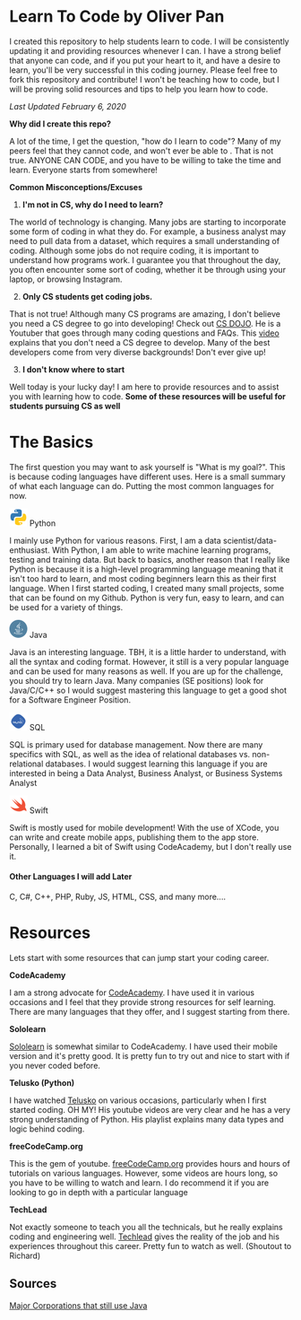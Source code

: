# Learn To Code by Oliver Pan

I created this repository to help students learn to code. I will be consistently updating it and providing resources whenever I can. I have a strong belief that anyone can code, and if you put your heart to it, and have a desire to learn, you'll be very successful in this coding journey. Please feel free to fork this repository and contribute! I won't be teaching how to code, but I will be proving solid resources and tips to help you learn how to code.

*Last Updated February 6, 2020*

**Why did I create this repo?**

A lot of the time, I get the question, "how do I learn to code"? Many of my peers feel that they cannot code, and won't ever be able to . That is not true. ANYONE CAN CODE, and you have to be willing to take the time and learn. Everyone starts from somewhere!

**Common Misconceptions/Excuses**

1. **I'm not in CS, why do I need to learn?**

The world of technology is changing. Many jobs are starting to incorporate some form of coding in what they do. For example, a business analyst may need to pull data from a dataset, which requires a small understanding of coding. Although some jobs do not require coding, it is important to understand how programs work. I guarantee you that throughout the day, you often encounter some sort of coding, whether it be through using your laptop, or browsing Instagram.

2. **Only CS students get coding jobs.**

That is not true! Although many CS programs are amazing, I don't believe you need a CS degree to go into developing! Check out [CS DOJO](https://www.youtube.com/channel/UCxX9wt5FWQUAAz4UrysqK9A). He is a Youtuber that goes through many coding questions and FAQs. This [video](https://www.youtube.com/watch?v=UPO-9iMjBpc) explains that you don't need a CS degree to develop. Many of the best developers come from very diverse backgrounds! Don't ever give up!

3. **I don't know where to start**

Well today is your lucky day! I am here to provide resources and to assist you with learning how to code. **Some of these resources will be useful for students pursuing CS as well**

# The Basics

The first question you may want to ask yourself is "What is my goal?". This is because coding languages have different uses. Here is a small summary of what each language can do. Putting the most common languages for now.

![alt text](https://github.com/oliverkpan/LearnToCode/blob/master/images/python.png) Python

I mainly use Python for various reasons. First, I am a data scientist/data-enthusiast. With Python, I am able to write machine learning programs, testing and training data. But back to basics, another reason that I really like Python is because it is a high-level programming language meaning that it isn't too hard to learn, and most coding beginners learn this as their first language.
When I first started coding, I created many small projects, some that can be found on my Github. Python is very fun, easy to learn, and can be used for a variety of things.

![alt text](https://github.com/oliverkpan/LearnToCode/blob/master/images/java.png) Java

Java is an interesting language. TBH, it is a little harder to understand, with all the syntax and coding format. However, it still is a very popular language and can be used for many reasons as well. If you are up for the challenge, you should try to learn Java. Many companies (SE positions) look for Java/C/C++ so I would suggest mastering this language to get a good shot for a Software Engineer Position.

![alt text](https://github.com/oliverkpan/LearnToCode/blob/master/images/sql.png) SQL

SQL is primary used for database management. Now there are many specifics with SQL, as well as the idea of relational databases vs. non-relational databases. I would suggest learning this language if you are interested in being a Data Analyst, Business Analyst, or Business Systems Analyst

![alt text](https://github.com/oliverkpan/LearnToCode/blob/master/images/swift.png) Swift

Swift is mostly used for mobile development! With the use of XCode, you can write and create mobile apps, publishing them to the app store. Personally, I learned a bit of Swift using CodeAcademy, but I don't really use it.

#### Other Languages I will add Later

C, C#, C++, PHP, Ruby, JS, HTML, CSS, and many more....






















# Resources

Lets start with some resources that can jump start your coding career.

**CodeAcademy**

I am a strong advocate for [CodeAcademy](https://www.codecademy.com/). I have used it in various occasions and I feel that they provide strong resources for self learning. There are many languages that they offer, and I suggest starting from there.

**Sololearn**

[Sololearn](https://www.sololearn.com/) is somewhat similar to CodeAcademy. I have used their mobile version and it's pretty good. It is pretty fun to try out and nice to start with if you never coded before.

**Telusko (Python)**

I have watched [Telusko](https://www.youtube.com/user/javaboynavin) on various occasions, particularly when I first started coding. OH MY! His youtube videos are very clear and he has a very strong understanding of Python. His playlist explains many data types and logic behind coding.

**freeCodeCamp.org**

This is the gem of youtube. [freeCodeCamp.org](https://www.youtube.com/channel/UC8butISFwT-Wl7EV0hUK0BQ) provides hours and hours of tutorials on various languages. However, some videos are hours long, so you have to be willing to watch and learn. I do recommend it if you are looking to go in depth with a particular language

**TechLead**

Not exactly someone to teach you all the technicals, but he really explains coding and engineering well. [Techlead](https://www.youtube.com/channel/UC4xKdmAXFh4ACyhpiQ_3qBw) gives the reality of the job and his experiences throughout this career. Pretty fun to watch as well. (Shoutout to Richard)




## Sources

[Major Corporations that still use Java](https://www.freelancinggig.com/blog/2018/08/29/what-big-companies-still-code-in-java-do-major-corporations-still-use-java/)
